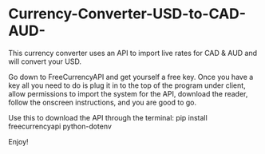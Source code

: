 # Currency-Converter-USD-to-CAD-AUD-
This currency converter uses an API to import live rates for CAD &amp; AUD and will convert your USD.

Go down to FreeCurrencyAPI and get yourself a free key. Once you have a key all you need to do is plug it in to the top of the program under client, allow permissions to import the system for the API, download the reader, follow the onscreen instructions, and you are good to go. 

Use this to download the API through the terminal: 
pip install freecurrencyapi python-dotenv

Enjoy!
